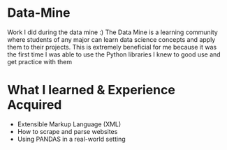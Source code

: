 # Data-Mine
Work I did during the data mine :) The Data Mine is a learning community where students of any major can learn data science concepts and apply them to their projects. This is extremely beneficial for me because it was the first time I was able to use the Python libraries I knew to good use and get practice with them

# What I learned & Experience Acquired
+ Extensible Markup Language (XML)
+ How to scrape and parse websites
+ Using PANDAS in a real-world setting
